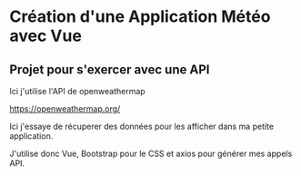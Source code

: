 # Création d'une Application Météo avec Vue

## Projet pour s'exercer avec une API

Ici j'utilise l'API de openweathermap

https://openweathermap.org/

Ici j'essaye de récuperer des données pour les afficher dans ma petite application.

J'utilise donc Vue, Bootstrap pour le CSS et axios pour générer mes appels API.




